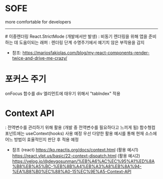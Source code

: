 # SOFE
more comfortable for developers
<hr/>
# 이중렌더링
React.StrictMode (개발에서만 발생)
: 비동기 렌더링을 위해 앱을 준비하는 데 도움이되는 래퍼
: 렌더링 단계 수명주기에서 예기치 않은 부작용을 감지

- 참조: https://mariosfakiolas.com/blog/my-react-components-render-twice-and-drive-me-crazy/

# 포커스 주기
onFocus 함수를 div 엘리먼트에 태우기 위해서 "tabIndex" 적용

# Context API
: 전역변수를 관리하기 위해 활용 (개발 중 전역변수를 필요하다고 느끼게 됨)
함수형컴포넌트에는 useContext(hooks) 사용 예정
우선 다양한 활용 예시를 통해 현재 소스에 어느 방법이 효율적인지 판단 후 적용 예정

- 참조
(react) https://ko.reactjs.org/docs/context.html
(활용 예시1) https://react.vlpt.us/basic/22-context-dispatch.html
(활용 예시2) https://velog.io/@devgosunman/%EB%A6%AC%EC%95%A1%ED%8A%B8%EB%A5%BC-%EB%8B%A4%EB%A3%A8%EB%8A%94-%EA%B8%B0%EC%88%A0-15%EC%9E%A5-Context-API
